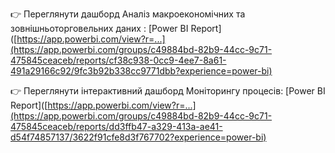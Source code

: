 👉 Переглянути дашборд Аналіз макроекономічних та зовнішньоторговельних даних : [Power BI Report]([https://app.powerbi.com/view?r=...](https://app.powerbi.com/groups/c49884bd-82b9-44cc-9c71-475845ceaceb/reports/cf38c938-0cc9-4ee7-8a61-491a29166c92/9fc3b92b338cc9771dbb?experience=power-bi)

👉 Переглянути інтерактивний дашборд Моніторингу процесів: [Power BI Report]([https://app.powerbi.com/view?r=...](https://app.powerbi.com/groups/c49884bd-82b9-44cc-9c71-475845ceaceb/reports/dd3ffb47-a329-413a-ae41-d54f74857137/3622f91cfe8d3f767702?experience=power-bi)
